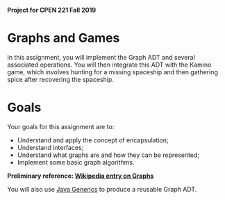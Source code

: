 **Project for CPEN 221 Fall 2019**

# Graphs and Games

In this assignment, you will implement the Graph ADT and several associated operations. You will then integrate this ADT with the Kamino game, which involves hunting for a missing spaceship and then gathering spice after recovering the spaceship.

# Goals

Your goals for this assignment are to:

- Understand and apply the concept of encapsulation;
- Understand interfaces;
- Understand what graphs are and how they can be represented;
- Implement some basic graph algorithms.

**Preliminary reference: [Wikipedia entry on Graphs](https://en.wikipedia.org/wiki/Graph_(discrete_mathematics))** 

You will also use [Java Generics](https://docs.oracle.com/javase/tutorial/java/generics/why.html) to produce a reusable Graph ADT.
